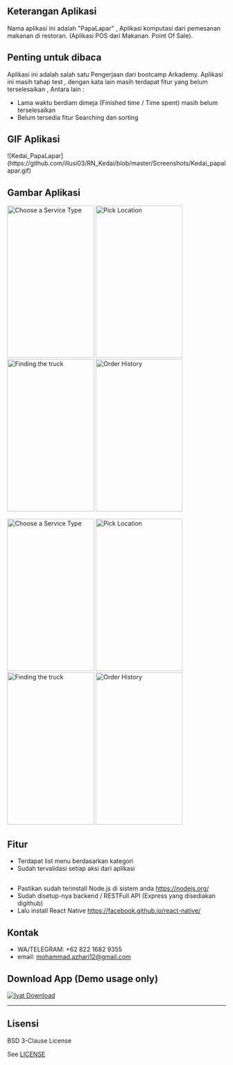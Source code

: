 ## Keterangan Aplikasi
Nama aplikasi ini adalah "PapaLapar" , Aplikasi komputasi dari pemesanan makanan di restoran. (Aplikasi POS dari Makanan. Point Of Sale).
<br>

## Penting untuk dibaca
Aplikasi ini adalah salah satu Pengerjaan dari bootcamp Arkademy. 
Aplikasi ini masih tahap test , dengan kata lain masih terdapat fitur yang belum terselesaikan , Antara lain : 
* Lama waktu berdiam dimeja (Finished time / Time spent) masih belum terselesaikan
* Belum tersedia fitur Searching dan sorting

## GIF Aplikasi
<p float="center">
  ![Kedai_PapaLapar](https://github.com/illusi03/RN_Kedai/blob/master/Screenshots/Kedai_papalapar.gif)
 </p>

## Gambar Aplikasi
<p float="left">
  <img src="https://github.com/illusi03/RN_Kedai/blob/master/Screenshots/Screenshot_2019-09-03-08-42-16.png" width="200" height="350" alt="Choose a Service Type"/>
  <img src="https://github.com/illusi03/RN_Kedai/blob/master/Screenshots/Screenshot_2019-09-03-08-42-55.png" width="200" height="350" alt="Pick Location"/>
  <img src="https://github.com/illusi03/RN_Kedai/blob/master/Screenshots/Screenshot_2019-09-03-08-44-38.png" width="200" height="350" alt="Finding the truck"/>
  <img src="https://github.com/illusi03/RN_Kedai/blob/master/Screenshots/Screenshot_2019-09-03-08-44-45.png" width="200" height="350" alt="Order History"/>
</p>
<p float="left">
  <img src="https://github.com/illusi03/RN_Kedai/blob/master/Screenshots/Screenshot_2019-09-03-08-44-59.png" width="200" height="350" alt="Choose a Service Type"/>
  <img src="https://github.com/illusi03/RN_Kedai/blob/master/Screenshots/Screenshot_2019-09-03-08-45-03.png" width="200" height="350" alt="Pick Location"/>
  <img src="https://github.com/illusi03/RN_Kedai/blob/master/Screenshots/Screenshot_2019-09-03-08-45-15.png" width="200" height="350" alt="Finding the truck"/>
  <img src="https://github.com/illusi03/RN_Kedai/blob/master/Screenshots/Screenshot_2019-09-03-08-45-20.png" width="200" height="350" alt="Order History"/>
</p>

## Fitur 
* Terdapat list menu berdasarkan kategori
* Sudah tervalidasi setiap aksi dari aplikasi

## 
* Pastikan sudah terinstall Node.js di sistem anda https://nodejs.org/
* Sudah disetup-nya backend / RESTFull API (Express yang disediakan digithub)
* Lalu install React Native https://facebook.github.io/react-native/

## Kontak
* WA/TELEGRAM: +62 822 1682 9355
* email: mohammad.azhari12@gmail.com

## Download App (Demo usage only)
[![Iyat Download](https://i1.wp.com/apkmodsios.com/wp-content/uploads/2018/12/Download-Infinite-Design-3.4.10-Apk.png)](http://google.com)


----

## Lisensi

BSD 3-Clause License

See [LICENSE](LICENSE)
